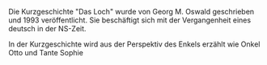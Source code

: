 Die Kurzgeschichte "Das Loch" wurde von Georg M. Oswald geschrieben und 1993 veröffentlicht. Sie beschäftigt sich mit der Vergangenheit eines deutsch in der NS-Zeit.

In der Kurzgeschichte wird aus der Perspektiv des Enkels erzählt wie Onkel Otto und Tante Sophie